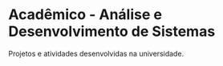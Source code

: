 # Acadêmico - Análise e Desenvolvimento de Sistemas
 Projetos e atividades desenvolvidas na universidade.
